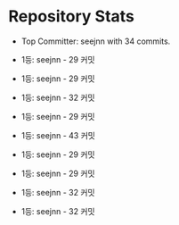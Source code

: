 # Repository Stats

- Top Committer: seejnn with 34 commits.

- 1등: seejnn - 29 커밋

- 1등: seejnn - 29 커밋

- 1등: seejnn - 32 커밋

- 1등: seejnn - 29 커밋

- 1등: seejnn - 43 커밋

- 1등: seejnn - 29 커밋

- 1등: seejnn - 29 커밋

- 1등: seejnn - 32 커밋

- 1등: seejnn - 32 커밋
